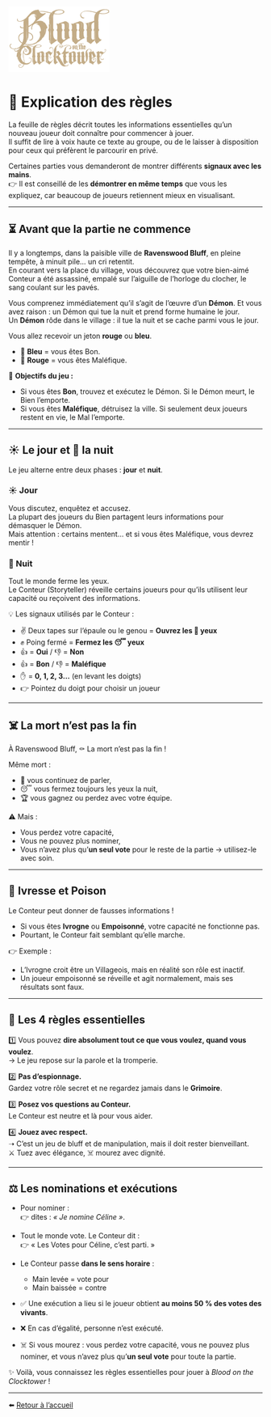 
<p align="left">
  <a href="/botc-fr-bambi/">
    <img src="images/logo.png" alt="Accueil BotC FR" width="200">
  </a>
</p>


# 📜 Explication des règles  

La feuille de règles décrit toutes les informations essentielles qu’un nouveau joueur doit connaître pour commencer à jouer.  
Il suffit de lire à voix haute ce texte au groupe, ou de le laisser à disposition pour ceux qui préfèrent le parcourir en privé.  

Certaines parties vous demanderont de montrer différents **signaux avec les mains**.  
👉 Il est conseillé de les **démontrer en même temps** que vous les expliquez, car beaucoup de joueurs retiennent mieux en visualisant.  

---

## ⏳ Avant que la partie ne commence  

Il y a longtemps, dans la paisible ville de **Ravenswood Bluff**, en pleine tempête, à minuit pile… un cri retentit.  
En courant vers la place du village, vous découvrez que votre bien-aimé Conteur a été assassiné, empalé sur l’aiguille de l’horloge du clocher, le sang coulant sur les pavés.  

Vous comprenez immédiatement qu’il s’agit de l’œuvre d’un **Démon**. Et vous avez raison : un Démon qui tue la nuit et prend forme humaine le jour.  
Un **Démon** rôde dans le village : il tue la nuit et se cache parmi vous le jour. 

Vous allez recevoir un jeton **rouge** ou **bleu**.  
- 🔵 **Bleu** = vous êtes Bon.  
- 🔴 **Rouge** = vous êtes Maléfique.  

🎯 **Objectifs du jeu :**  
- Si vous êtes **Bon**, trouvez et exécutez le Démon. Si le Démon meurt, le Bien l’emporte.  
- Si vous êtes **Maléfique**, détruisez la ville. Si seulement deux joueurs restent en vie, le Mal l’emporte.  

---

## ☀️ Le jour et 🌙 la nuit  

Le jeu alterne entre deux phases : **jour** et **nuit**.  

### ☀️ Jour  
Vous discutez, enquêtez et accusez.  
La plupart des joueurs du Bien partagent leurs informations pour démasquer le Démon.  
Mais attention : certains mentent… et si vous êtes Maléfique, vous devrez mentir !  

### 🌙 Nuit  
Tout le monde ferme les yeux.  
Le Conteur (Storyteller) réveille certains joueurs pour qu’ils utilisent leur capacité ou reçoivent des informations.  

💡 Les signaux utilisés par le Conteur :  
- ✌️ Deux tapes sur l’épaule ou le genou = **Ouvrez les 👀 yeux**  
- ✊ Poing fermé = **Fermez les 😴 yeux**  
- 👍 = **Oui** / 👎 = **Non**  
- 👍 = **Bon** / 👎 = **Maléfique**  
- ✋ = **0, 1, 2, 3…** (en levant les doigts)  
- 👉 Pointez du doigt pour choisir un joueur  

---

## ☠️ La mort n’est pas la fin  

À Ravenswood Bluff, ⚰️ La mort n’est pas la fin !

Même mort :  
- 💬 vous continuez de parler,  
- 😴 vous fermez toujours les yeux la nuit,  
- 🏆 vous gagnez ou perdez avec votre équipe.  

⚠️ Mais :  
- Vous perdez votre capacité,  
- Vous ne pouvez plus nominer,  
- Vous n’avez plus qu’**un seul vote** pour le reste de la partie → utilisez-le avec soin.  

---

## 🍻  Ivresse et Poison  

Le Conteur peut donner de fausses informations !  
- Si vous êtes **Ivrogne** ou **Empoisonné**, votre capacité ne fonctionne pas.  
- Pourtant, le Conteur fait semblant qu’elle marche.  

👉 Exemple :  
- L’Ivrogne croit être un Villageois, mais en réalité son rôle est inactif.  
- Un joueur empoisonné se réveille et agit normalement, mais ses résultats sont faux.  

---

## 🔑 Les 4 règles essentielles  

1️⃣ Vous pouvez **dire absolument tout ce que vous voulez, quand vous voulez**.  
   → Le jeu repose sur la parole et la tromperie.  

2️⃣ **Pas d’espionnage.**  
   Gardez votre rôle secret et ne regardez jamais dans le **Grimoire**.  

3️⃣ **Posez vos questions au Conteur.**  
   Le Conteur est neutre et là pour vous aider.  

4️⃣ **Jouez avec respect.**  
   ➝ C’est un jeu de bluff et de manipulation, mais il doit rester bienveillant.  
   ⚔️ Tuez avec élégance, ☠️ mourez avec dignité.  

---

## ⚖️ Les nominations et exécutions  

- Pour nominer :  
  👉 dites : *« Je nomine Céline »*.

- Tout le monde vote. Le Conteur dit :  
  👉 « Les Votes pour Céline, c’est parti. »  

- Le Conteur passe **dans le sens horaire** :  
  - Main levée = vote pour  
  - Main baissée = contre  

- ✅ Une exécution a lieu si le joueur obtient **au moins 50 % des votes des vivants**.  
- ❌ En cas d’égalité, personne n’est exécuté. 
- ☠️ Si vous mourez : vous perdez votre capacité, vous ne pouvez plus nominer, et vous n’avez plus qu’**un seul vote** pour toute la partie.  

✨ Voilà, vous connaissez les règles essentielles pour jouer à *Blood on the Clocktower* !  

---

⬅️ [Retour à l’accueil](README.md)

